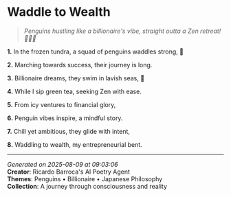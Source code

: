 # Waddle to Wealth

> *Penguins hustling like a billionaire's vibe, straight outta a Zen retreat! 🧘‍♀️🐧*

**1.** In the frozen tundra, a squad of penguins waddles strong, 🐧


**2.** Marching towards success, their journey is long.


**3.** Billionaire dreams, they swim in lavish seas, 💎


**4.** While I sip green tea, seeking Zen with ease.


**5.** From icy ventures to financial glory,


**6.** Penguin vibes inspire, a mindful story.


**7.** Chill yet ambitious, they glide with intent,


**8.** Waddling to wealth, my entrepreneurial bent.



---

*Generated on 2025-08-09 at 09:03:06*  
**Creator**: Ricardo Barroca's AI Poetry Agent  
**Themes**: Penguins • Billionaire • Japanese Philosophy  
**Collection**: A journey through consciousness and reality